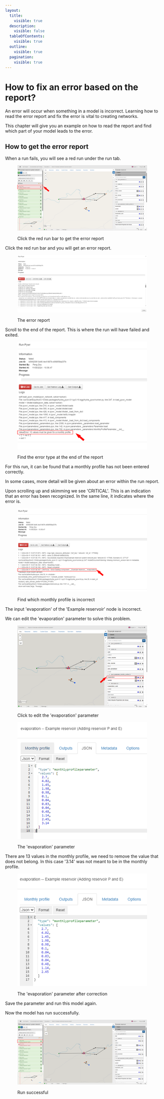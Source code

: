 ```yaml
---
layout:
  title:
    visible: true
  description:
    visible: false
  tableOfContents:
    visible: true
  outline:
    visible: true
  pagination:
    visible: true
---
```


# How to fix an error based on the report?

An error will occur when something in a model is incorrect. Learning how to read the error report and fix the error is vital to creating networks.

This chapter will give you an example on how to read the report and find which part of your model leads to the error.

## How to get the error report

When a run fails, you will see a red run under the run tab.

<figure><img src="../../.gitbook/assets/image (296).png" alt=""><figcaption><p>Click the red run bar to get the error report</p></figcaption></figure>

Click the red run bar and you will get an error report.

<figure><img src="../../.gitbook/assets/image (297).png" alt=""><figcaption><p>The error report</p></figcaption></figure>

Scroll to the end of the report. This is where the run will have failed and exited.

<figure><img src="../../.gitbook/assets/image (298).png" alt=""><figcaption><p>Find the error type at the end of the report</p></figcaption></figure>

For this run, it can be found that a monthly profile has not been entered correctly.

In some cases, more detail will be given about an error within the run report.&#x20;

Upon scrolling up and skimming we see 'CRITICAL'. This is an indication that an error has been recognized. In the same line, it indicates where the error is.

<figure><img src="../../.gitbook/assets/image (299).png" alt=""><figcaption><p>Find which monthly profile is incorrect</p></figcaption></figure>

The input 'evaporation' of the 'Example reservoir' node is incorrect.

We can edit the 'evaporation' parameter to solve this problem.

<figure><img src="../../.gitbook/assets/image (300).png" alt=""><figcaption><p>Click to edit the 'evaporation' parameter</p></figcaption></figure>

<figure><img src="../../.gitbook/assets/image (301).png" alt=""><figcaption><p>The 'evaporation' parameter</p></figcaption></figure>

There are 13 values in the monthly profile, we need to remove the value that does not belong. In this case '3.14' was not meant to be in the monthly profile.

<figure><img src="../../.gitbook/assets/image (302).png" alt=""><figcaption><p>The 'evaporation' parameter after correction</p></figcaption></figure>

Save the parameter and run this model again.

Now the model has run successfully.

<figure><img src="../../.gitbook/assets/image (303).png" alt=""><figcaption><p>Run successful</p></figcaption></figure>
